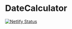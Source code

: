 # DateCalculator
[![Netlify Status](https://api.netlify.com/api/v1/badges/9f73f332-65ae-41b3-ac21-d589b529f4e3/deploy-status)](https://app.netlify.com/sites/kmjdday/deploys)
